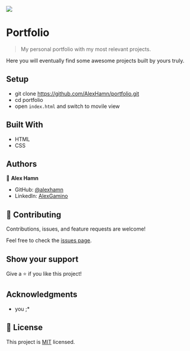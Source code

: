 ![](https://img.shields.io/badge/Microverse-blueviolet)

# Portfolio

> My personal portfolio with my most relevant projects.

Here you will eventually find some awesome projects built by yours truly.

## Setup

- git clone https://github.com/AlexHamn/portfolio.git
- cd portfolio
- open `index.html` and switch to movile view

## Built With

- HTML
- CSS

## Authors

👤 **Alex Hamn**

- GitHub: [@alexhamn](https://github.com/AlexHamn)
- LinkedIn: [AlexGamino](https://linkedin.com/in/alex-gamino-81aab3214/)

## 🤝 Contributing

Contributions, issues, and feature requests are welcome!

Feel free to check the [issues page](../../issues/).

## Show your support

Give a ⭐️ if you like this project!

## Acknowledgments

- you ;\*

## 📝 License

This project is [MIT](./MIT.md) licensed.
